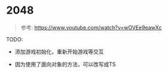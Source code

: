 # 2048
> 参考: <https://www.youtube.com/watch?v=wOVEe9eawXc>

TODO:

- 添加游戏初始化，重新开始游戏等交互

- 因为使用了面向对象的方法，可以改写成TS
